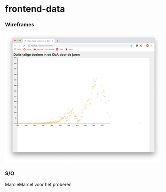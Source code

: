 # frontend-data
### Wireframes

![Scatterplot all German books in ObA](images/screenshot_scatterplot.png)

### S/O
MarcieMarcel voor het proberen